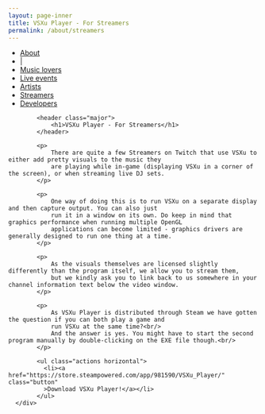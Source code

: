 ```yaml
---
layout: page-inner
title: VSXu Player - For Streamers
permalink: /about/streamers
---
```

<div id="main" class="alt">
    <section id="one">
        <div class="inner">
            <ul class="actions horizontal">
                <li><a href="/about" class="button">About</a></li>
                <li>|</li>
                <li><a href="/about/music-lovers" class="button">Music lovers</a></li>
                <li><a href="/about/live-events" class="button">Live events</a></li>
                <li><a href="/about/artists" class="button">Artists</a></li>
                <li><a href="/about/streamers" class="button special">Streamers</a></li>
                <li><a href="/about/developers" class="button">Developers</a></li>
            </ul>
            
            <header class="major">
                <h1>VSXu Player - For Streamers</h1>
            </header>
              
            <p>
                There are quite a few Streamers on Twitch that use VSXu to either add pretty visuals to the music they 
                are playing while in-game (displaying VSXu in a corner of the screen), or when streaming live DJ sets.
            </p>
            
            <p>
                One way of doing this is to run VSXu on a separate display and then capture output. You can also just
                run it in a window on its own. Do keep in mind that graphics performance when running multiple OpenGL
                applications can become limited - graphics drivers are generally designed to run one thing at a time.
            </p>
      
            <p>
                As the visuals themselves are licensed slightly differently than the program itself, we allow you to stream them,
                but we kindly ask you to link back to us somewhere in your channel information text below the video window.
            </p>

            <p>
                As VSXu Player is distributed through Steam we have gotten the question if you can both play a game and
                run VSXu at the same time?<br/>
                And the answer is yes. You might have to start the second program manually by double-clicking on the EXE file though.<br/>
            </p>
            
            <ul class="actions horizontal">
              <li><a href="https://store.steampowered.com/app/981590/VSXu_Player/" class="button" 
              >Download VSXu Player!</a></li>
            </ul>
      </div>
  </section>
</div>
